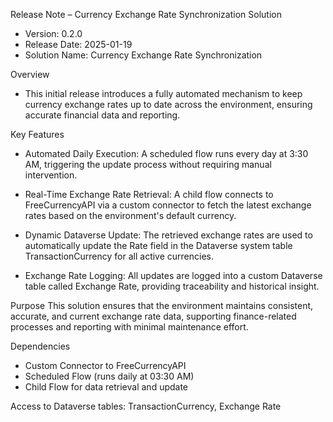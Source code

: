 Release Note – Currency Exchange Rate Synchronization Solution
  - Version: 0.2.0
  - Release Date: 2025-01-19
  - Solution Name: Currency Exchange Rate Synchronization


Overview
  - This initial release introduces a fully automated mechanism to keep currency exchange rates up to date across the environment, ensuring accurate financial data and reporting.


Key Features
  - Automated Daily Execution:
    A scheduled flow runs every day at 3:30 AM, triggering the update process without requiring manual intervention.

  - Real-Time Exchange Rate Retrieval:
    A child flow connects to FreeCurrencyAPI via a custom connector to fetch the latest exchange rates based on the environment's default currency.

  - Dynamic Dataverse Update:
    The retrieved exchange rates are used to automatically update the Rate field in the Dataverse system table TransactionCurrency for all active currencies.

  - Exchange Rate Logging:
    All updates are logged into a custom Dataverse table called Exchange Rate, providing traceability and historical insight.


Purpose
  This solution ensures that the environment maintains consistent, accurate, and current exchange rate data, supporting finance-related processes and reporting with minimal maintenance effort.


Dependencies
  - Custom Connector to FreeCurrencyAPI
  - Scheduled Flow (runs daily at 03:30 AM)
  - Child Flow for data retrieval and update

Access to Dataverse tables: TransactionCurrency, Exchange Rate

